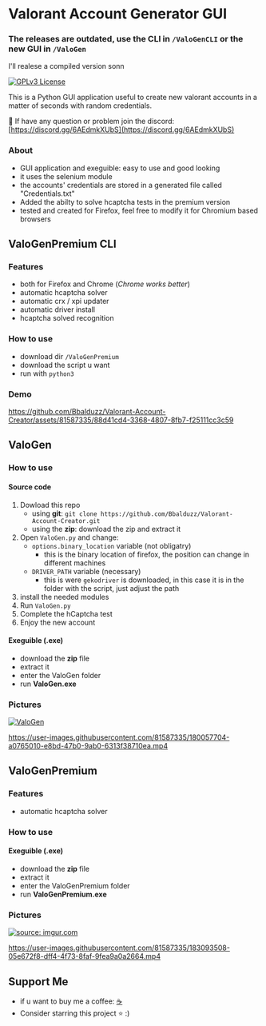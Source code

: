 # Valorant Account Generator GUI
### The releases are outdated, use the CLI in `/ValoGenCLI` or the new GUI in `/ValoGen`
I'll realese a compiled version sonn

[![GPLv3 License](https://img.shields.io/badge/License-MIT-green.svg?style=for-the-badge)](https://opensource.org/licenses/MIT)

This is a Python GUI application useful to create new valorant accounts in a matter of seconds with random credentials.

🎈 If have any question or problem join the discord: [https://discord.gg/6AEdmkXUbS](https://discord.gg/6AEdmkXUbS)

### About
- GUI application and exeguible: easy to use and good looking
- it uses the selenium module
- the accounts' credentials are stored in a generated file called "Credentials.txt"
- Added the abilty to solve hcaptcha tests in the premium version
- tested and created for Firefox, feel free to modify it for Chromium based browsers

## ValoGenPremium CLI
### Features
- both for Firefox and Chrome (_Chrome works better_)
- automatic hcaptcha solver
- automatic crx / xpi updater
- automatic driver install
- hcaptcha solved recognition

### How to use
- download dir `/ValoGenPremium`
- download the script u want
- run with `python3`

### Demo
https://github.com/Bbalduzz/Valorant-Account-Creator/assets/81587335/88d41cd4-3368-4807-8fb7-f25111cc3c59

## ValoGen
### How to use
#### Source code
1) Dowload this repo
    - using **git**: `git clone https://github.com/Bbalduzz/Valorant-Account-Creator.git`
    - using the **zip**: download the zip and extract it
2) Open `ValoGen.py` and change:
    - `options.binary_location` variable (not obligatry)
        - this is the binary location of firefox, the position can change in different machines
    - `DRIVER_PATH` variable (necessary)
        - this is were `gekodriver` is downloaded, in this case it is in the folder with the script, just adjust the path
3) install the needed modules
4) Run `ValoGen.py`
5) Complete the hCaptcha test
6) Enjoy the new account

#### Exeguible (.exe)
- download the **zip** file
- extract it
- enter the ValoGen folder
- run **ValoGen.exe**

### Pictures
<a href="https://imgur.com/SwztIJR"><img src="https://i.imgur.com/SwztIJR.png" title="ValoGen" /></a>

https://user-images.githubusercontent.com/81587335/180057704-a0765010-e8bd-47b0-9ab0-6313f38710ea.mp4

## ValoGenPremium
### Features
- automatic hcaptcha solver

### How to use
#### Exeguible (.exe)
- download the **zip** file
- extract it
- enter the ValoGenPremium folder
- run **ValoGenPremium.exe**

### Pictures
<a href="https://imgur.com/SnWArab"><img src="https://i.imgur.com/SnWArab.png" title="source: imgur.com" /></a>

https://user-images.githubusercontent.com/81587335/183093508-05e672f8-dff4-4f73-8faf-9fea9a0a2664.mp4

## Support Me
- if u want to buy me a coffee: [☕️](https://www.buymeacoffee.com/Bbalduzz)
- Consider starring this project ⭐️ :)
